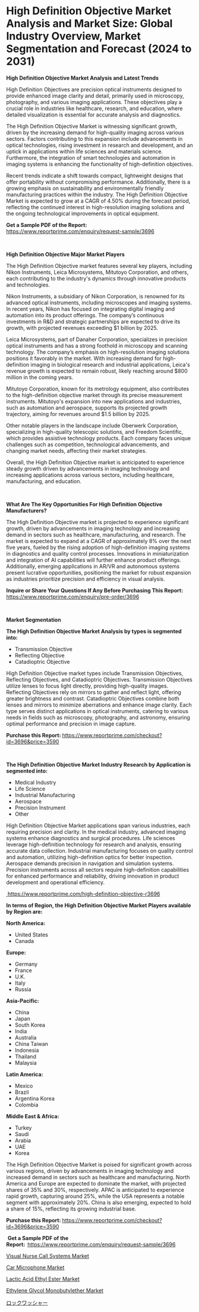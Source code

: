 <p><h1>High Definition Objective Market Analysis and Market Size: Global Industry Overview, Market Segmentation and Forecast (2024 to 2031)</h1></p><p><strong>High Definition Objective Market Analysis and Latest Trends</strong></p>
<p><p>High Definition Objectives are precision optical instruments designed to provide enhanced image clarity and detail, primarily used in microscopy, photography, and various imaging applications. These objectives play a crucial role in industries like healthcare, research, and education, where detailed visualization is essential for accurate analysis and diagnostics. </p><p>The High Definition Objective Market is witnessing significant growth, driven by the increasing demand for high-quality imaging across various sectors. Factors contributing to this expansion include advancements in optical technologies, rising investment in research and development, and an uptick in applications within life sciences and materials science. Furthermore, the integration of smart technologies and automation in imaging systems is enhancing the functionality of high-definition objectives.</p><p>Recent trends indicate a shift towards compact, lightweight designs that offer portability without compromising performance. Additionally, there is a growing emphasis on sustainability and environmentally friendly manufacturing practices within the industry. The High Definition Objective Market is expected to grow at a CAGR of 4.50% during the forecast period, reflecting the continued interest in high-resolution imaging solutions and the ongoing technological improvements in optical equipment.</p></p>
<p><strong>Get a Sample PDF of the Report:&nbsp;</strong> <a href="https://www.reportprime.com/enquiry/request-sample/3696">https://www.reportprime.com/enquiry/request-sample/3696</a></p>
<p>&nbsp;</p>
<p><strong>High Definition Objective Major Market Players</strong></p>
<p><p>The High Definition Objective market features several key players, including Nikon Instruments, Leica Microsystems, Mitutoyo Corporation, and others, each contributing to the industry's dynamics through innovative products and technologies.</p><p>Nikon Instruments, a subsidiary of Nikon Corporation, is renowned for its advanced optical instruments, including microscopes and imaging systems. In recent years, Nikon has focused on integrating digital imaging and automation into its product offerings. The company’s continuous investments in R&D and strategic partnerships are expected to drive its growth, with projected revenues exceeding $1 billion by 2025.</p><p>Leica Microsystems, part of Danaher Corporation, specializes in precision optical instruments and has a strong foothold in microscopy and scanning technology. The company’s emphasis on high-resolution imaging solutions positions it favorably in the market. With increasing demand for high-definition imaging in biological research and industrial applications, Leica's revenue growth is expected to remain robust, likely reaching around $800 million in the coming years.</p><p>Mitutoyo Corporation, known for its metrology equipment, also contributes to the high-definition objective market through its precise measurement instruments. Mitutoyo's expansion into new applications and industries, such as automation and aerospace, supports its projected growth trajectory, aiming for revenues around $1.5 billion by 2025.</p><p>Other notable players in the landscape include Oberwerk Corporation, specializing in high-quality telescopic solutions, and Freedom Scientific, which provides assistive technology products. Each company faces unique challenges such as competition, technological advancements, and changing market needs, affecting their market strategies.</p><p>Overall, the High Definition Objective market is anticipated to experience steady growth driven by advancements in imaging technology and increasing applications across various sectors, including healthcare, manufacturing, and education.</p></p>
<p>&nbsp;</p>
<p><strong>What Are The Key Opportunities For High Definition Objective Manufacturers?</strong></p>
<p><p>The High Definition Objective market is projected to experience significant growth, driven by advancements in imaging technology and increasing demand in sectors such as healthcare, manufacturing, and research. The market is expected to expand at a CAGR of approximately 8% over the next five years, fueled by the rising adoption of high-definition imaging systems in diagnostics and quality control processes. Innovations in miniaturization and integration of AI capabilities will further enhance product offerings. Additionally, emerging applications in AR/VR and autonomous systems present lucrative opportunities, positioning the market for robust expansion as industries prioritize precision and efficiency in visual analysis.</p></p>
<p><strong>Inquire or Share Your Questions If Any Before Purchasing This Report:</strong> <a href="https://www.reportprime.com/enquiry/pre-order/3696">https://www.reportprime.com/enquiry/pre-order/3696</a></p>
<p>&nbsp;</p>
<p><strong>Market Segmentation</strong></p>
<p><strong>The High Definition Objective Market Analysis by types is segmented into:</strong></p>
<p><ul><li>Transmission Objective</li><li>Reflecting Objective</li><li>Catadioptric Objective</li></ul></p>
<p><p>High Definition Objective market types include Transmission Objectives, Reflecting Objectives, and Catadioptric Objectives. Transmission Objectives utilize lenses to focus light directly, providing high-quality images. Reflecting Objectives rely on mirrors to gather and reflect light, offering greater brightness and contrast. Catadioptric Objectives combine both lenses and mirrors to minimize aberrations and enhance image clarity. Each type serves distinct applications in optical instruments, catering to various needs in fields such as microscopy, photography, and astronomy, ensuring optimal performance and precision in image capture.</p></p>
<p><strong>Purchase this Report:&nbsp;</strong><a href="https://www.reportprime.com/checkout?id=3696&price=3590">https://www.reportprime.com/checkout?id=3696&price=3590</a></p>
<p>&nbsp;</p>
<p><strong>The High Definition Objective Market Industry Research by Application is segmented into:</strong></p>
<p><ul><li>Medical Industry</li><li>Life Science</li><li>Industrial Manufacturing</li><li>Aerospace</li><li>Precision Instrument</li><li>Other</li></ul></p>
<p><p>High Definition Objective Market applications span various industries, each requiring precision and clarity. In the medical industry, advanced imaging systems enhance diagnostics and surgical procedures. Life sciences leverage high-definition technology for research and analysis, ensuring accurate data collection. Industrial manufacturing focuses on quality control and automation, utilizing high-definition optics for better inspection. Aerospace demands precision in navigation and simulation systems. Precision instruments across all sectors require high-definition capabilities for enhanced performance and reliability, driving innovation in product development and operational efficiency.</p></p>
<p><a href="https://www.reportprime.com/high-definition-objective-r3696">&nbsp;https://www.reportprime.com/high-definition-objective-r3696</a></p>
<p><strong>In terms of Region, the High Definition Objective Market Players available by Region are:</strong></p>
<p>
    <p> <strong> North America: </strong>
        <ul>
            <li>United States</li>
            <li>Canada</li>
        </ul>
        </p> 
    <p> <strong> Europe: </strong>
        <ul>
            <li>Germany</li>
            <li>France</li>
            <li>U.K.</li>
            <li>Italy</li>
            <li>Russia</li>
        </ul>
        </p> 
    <p> <strong> Asia-Pacific: </strong>
        <ul>
            <li>China</li>
            <li>Japan</li>
            <li>South Korea</li>
            <li>India</li>
            <li>Australia</li>
            <li>China Taiwan</li>
            <li>Indonesia</li>
            <li>Thailand</li>
            <li>Malaysia</li>
        </ul>
        </p> 
    <p> <strong> Latin America: </strong>
        <ul>
            <li>Mexico</li>
            <li>Brazil</li>
            <li>Argentina Korea</li>
            <li>Colombia</li>
        </ul>
        </p> 
    <p> <strong> Middle East & Africa: </strong>
        <ul>
            <li>Turkey</li>
            <li>Saudi</li>
            <li>Arabia</li>
            <li>UAE</li>
            <li>Korea</li>
        </ul>
    </p>
    </p>
<p><p>The High Definition Objective Market is poised for significant growth across various regions, driven by advancements in imaging technology and increased demand in sectors such as healthcare and manufacturing. North America and Europe are expected to dominate the market, with projected shares of 35% and 30%, respectively. APAC is anticipated to experience rapid growth, capturing around 25%, while the USA represents a notable segment with approximately 20%. China is also emerging, expected to hold a share of 15%, reflecting its growing industrial base.</p></p>
<p><strong>Purchase this Report: </strong><a href="https://www.reportprime.com/checkout?id=3696&price=3590">https://www.reportprime.com/checkout?id=3696&price=3590</a></p>
<p>&nbsp;<strong>Get a Sample PDF of the Report:&nbsp;&nbsp;</strong><a href="https://www.reportprime.com/enquiry/request-sample/3696">https://www.reportprime.com/enquiry/request-sample/3696</a></p>
<p><strong></strong></p>
<p><p><a href="https://github.com/NorbertYates/Market-Research-Report-List-6/blob/main/visual-nurse-call-systems-market.md">Visual Nurse Call Systems Market</a></p><p><a href="https://www.linkedin.com/pulse/car-microphone-market-trends-strategic-insights-2024-0xppe?trackingId=G4b5QC9iTaq0CKVUANSu7g%3D%3D">Car Microphone Market</a></p><p><a href="https://www.linkedin.com/pulse/lactic-acid-ethyl-ester-market-global-share-ranking-overall-px30f?trackingId=uFhfnNXIS%2ByIByup7ug5lA%3D%3D">Lactic Acid Ethyl Ester Market</a></p><p><a href="https://issuu.com/reportprime-2/docs/ethylene-glycol-monobutylether-mark_ff2febbf341545">Ethylene Glycol Monobutylether Market</a></p><p><a href="https://github.com/lababdou/Market-Research-Report-List-6/blob/main/79948333866.md">ロックワッシャー</a></p></p>